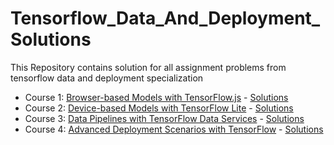 # Tensorflow_Data_And_Deployment_Solutions
This Repository contains solution for all assignment problems from tensorflow data and deployment specialization

* Course 1: [Browser-based Models with TensorFlow.js](https://www.coursera.org/learn/browser-based-models-tensorflow) - [Solutions](https://github.com/MageshDominator/Tensorflow_Data_And_Deployment_Solutions/tree/master/tf_data_dep/c_1)
* Course 2: [Device-based Models with TensorFlow Lite](https://www.coursera.org/learn/device-based-models-tensorflow) - [Solutions](https://github.com/MageshDominator/Tensorflow_Data_And_Deployment_Solutions/tree/master/tf_data_dep/c_2)
* Course 3: [Data Pipelines with TensorFlow Data Services](https://www.coursera.org/learn/data-pipelines-tensorflow) - [Solutions](https://github.com/MageshDominator/Tensorflow_Data_And_Deployment_Solutions/tree/master/tf_data_dep/c_3)
* Course 4: [Advanced Deployment Scenarios with TensorFlow](https://www.coursera.org/learn/advanced-deployment-scenarios-tensorflow) - [Solutions](https://github.com/MageshDominator/Tensorflow_Data_And_Deployment_Solutions/tree/master/tf_data_dep/c_4)
